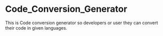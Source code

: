 # Code_Conversion_Generator
This is Code conversion generator so developers or user they can convert their code in given languages.
